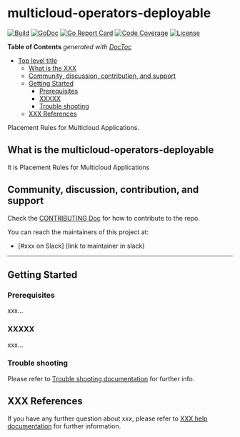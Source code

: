 # multicloud-operators-deployable

[![Build](http://35.227.205.240/badge.svg?jobs=build_multicloud-operators-deployable)](http://35.227.205.240/badge.svg?jobs=build_multicloud-operators-deployable)
[![GoDoc](https://godoc.org/github.com/IBM/multicloud-operators-deployable?status.svg)](https://godoc.org/github.com/IBM/multicloud-operators-deployable)
[![Go Report Card](https://goreportcard.com/badge/github.com/IBM/multicloud-operators-deployable)](https://goreportcard.com/report/github.com/IBM/multicloud-operators-deployable)
[![Code Coverage](https://codecov.io/gh/IBM/multicloud-operators-deployable/branch/master/graphs/badge.svg?branch=master)](https://codecov.io/gh/IBM/multicloud-operators-deployable?branch=master)
[![License](https://img.shields.io/:license-apache-blue.svg)](http://www.apache.org/licenses/LICENSE-2.0.html)

<!-- START doctoc generated TOC please keep comment here to allow auto update -->
<!-- DON'T EDIT THIS SECTION, INSTEAD RE-RUN doctoc TO UPDATE -->
**Table of Contents**  *generated with [DocToc](https://github.com/thlorenz/doctoc)*

- [Top level title](#top-level-title)
    - [What is the XXX](#what-is-the-xxx)
    - [Community, discussion, contribution, and support](#community-discussion-contribution-and-support)
    - [Getting Started](#getting-started)
        - [Prerequisites](#prerequisites)
        - [XXXXX](#xxxxx)
        - [Trouble shooting](#trouble-shooting)
    - [XXX References](#xxx-references)

<!-- END doctoc generated TOC please keep comment here to allow auto update -->

Placement Rules for Multicloud Applications.

## What is the multicloud-operators-deployable

It is Placement Rules for Multicloud Applications

## Community, discussion, contribution, and support

Check the [CONTRIBUTING Doc](CONTRIBUTING.md) for how to contribute to the repo.

You can reach the maintainers of this project at:

- [#xxx on Slack] (link to maintainer in slack)

------

## Getting Started

### Prerequisites

xxx...

### XXXXX

xxx...

### Trouble shooting

Please refer to [Trouble shooting documentation](docs/trouble_shooting.md) for further info.

## XXX References

If you have any further question about xxx, please refer to
[XXX help documentation](docs/xxx_help.md) for further information.
